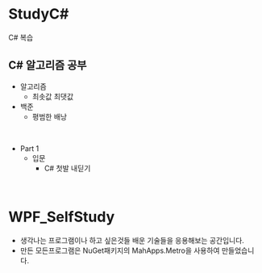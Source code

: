 # StudyC#
C# 복습


## C# 알고리즘 공부
- 알고리즘
  - 최솟값 최댓값
- 백준
  - 평범한 배낭

<br/>

- Part 1
  - 입문
    - C# 첫발 내딛기

<br/>

# WPF_SelfStudy
- 생각나는 프로그램이나 하고 싶은것들 배운 기술들을 응용해보는 공간입니다.
- 만든 모든프로그램은 NuGet패키지의 MahApps.Metro을 사용하여 만들었습니다.

<br/>
